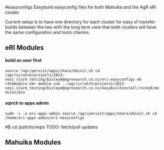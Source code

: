 #easyconfigs
Easybuild easyconfig files for both Mahuika and the AgR eRI cluster.

Current setup is to have one directory for each cluster for easy of transfer builds between the two with the long term view that both clusters will have the same configuration and tools chanins.

## eRI Modules

#### build as user first
`source /agr/persist/apps/share/ebinit.sh
cd /agr/scratch/projects/2023-nesi_slurm_testing/bixleym@agresearch.co.nz/eri-easyconfigs
eb <themodule.eb>
module use ../agr/scratch/projects/2023-nesi_slurm_testing/bixleym@agresearch.co.nz/easybuildinstall/rocky8/modules/bio`

#### sqirch to apps admin
`sudo -i -u eri-apps-admin
source /agr/persist/apps/share/ebinit.sh
cd /home/eri-apps-admin/eri-easyconfigs`

#$ cd /path/to/repo
TODO:
fetch/pull updates

## Mahuika Modules
